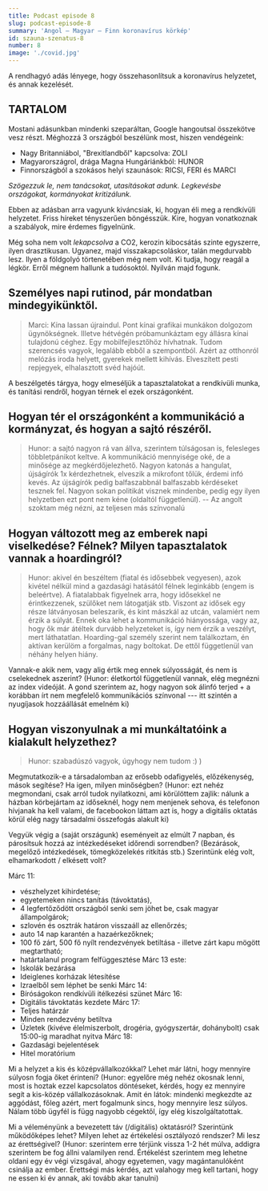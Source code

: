 ```yaml
---
title: Podcast episode 8
slug: podcast-episode-8
summary: 'Angol – Magyar – Finn koronavírus körkép'
id: szauna-szenatus-8
number: 8
image: './covid.jpg'
---
```


A rendhagyó adás lényege, hogy összehasonlítsuk a koronavírus helyzetet, és annak kezelését.

## TARTALOM

Mostani adásunkban mindenki szeparáltan, Google hangoutsal összekötve vesz részt. Méghozzá 3 országból beszélünk most, hiszen vendégeink:

* Nagy Britanniábol, "Brexitlandből" kapcsolva: ZOLI
* Magyarországrol, drága Magna Hungáriánkból: HUNOR
* Finnországból a szokásos helyi szaunások: RICSI, FERI és MARCI

*Szögezzuk le, nem tanácsokat, utasításokat adunk. Legkevésbe országokat, kormányokat kritizálunk.*

Ebben az adásban arra vagyunk kiváncsiak, ki, hogyan éli meg a rendkívüli helyzetet. Friss híreket tényszerűen böngésszük. Kire, hogyan vonatkoznak a szabályok, mire érdemes figyelnünk.

Még soha nem volt _lekapcsolva_ a CO2, kerozin kibocsátás szinte egyszerre, ilyen drasztikusan. Ugyanez, majd visszakapcsoláskor, talán megdurvabb lesz. Ilyen a földgolyó törtenetében még nem volt. Ki tudja, hogy reagál a légkör. Erről mégnem hallunk a tudósoktól. Nyilván majd fogunk.

## Személyes napi rutinod, pár mondatban mindegyikünktől.

> Marci: Kína lassan újraindul. Pont kínai grafikai munkákon dolgozom ügynökségnek. Illetve hétvégén próbamunkáztam egy állásra kínai tulajdonú céghez. Egy mobilfejlesztőhöz hívhatnak. Tudom szerencsés vagyok, legalább ebből a szempontból. Azért az otthonról melózás iroda helyett, gyerekek mellett kihívás. Elveszített pesti repjegyek, elhalasztott svéd hajóút.

A beszélgetés tárgya, hogy elmeséljük a tapasztalatokat a rendkívüli munka, és tanítási rendről, hogyan térnek el ezek országonként.

## Hogyan tér el országonként a kommunikáció a kormányzat, és hogyan a sajtó részéről. 

> Hunor: a sajtó nagyon rá van állva, szerintem túlságosan is, felesleges többletpánikot keltve. A kommunikáció mennyisége oké, de a minősége az megkérdőjelezhető. Nagyon katonás a hangulat, újságírók 1x kérdezhetnek, elveszik a mikrofont tőlük, érdemi infó kevés. Az újságírók pedig balfaszabbnál balfaszabb kérdéseket tesznek fel. Nagyon sokan politikát visznek mindenbe, pedig egy ilyen helyzetben ezt pont nem kéne (oldaltól függetlenül). -- Az angolt szoktam még nézni, az teljesen más színvonalú

## Hogyan változott meg az emberek napi viselkedése? Félnek? Milyen tapasztalatok vannak a hoardingról? 

> Hunor: akivel én beszéltem (fiatal és idősebbek vegyesen), azok kivétel nélkül mind a gazdasági hatásától félnek leginkább (engem is beleértve). A fiatalabbak figyelnek arra, hogy idősekkel ne érintkezzenek, szülőket nem látogatják stb. Viszont az idősek egy része látványosan beleszarik, és kint mászkál az utcán, valamiért nem érzik a súlyát. Ennek oka lehet a kommunikáció hiányossága, vagy az, hogy ők már átéltek durvább helyzeteket is, így nem érzik a veszélyt, mert láthatatlan. Hoarding-gal személy szerint nem találkoztam, én aktívan kerülöm a forgalmas, nagy boltokat. De ettől függetlenül van néhány helyen hiány.

Vannak-e akik nem, vagy alig értik meg ennek súlyosságát, és nem is cselekednek aszerint? (Hunor: életkortól függetlenül vannak, elég megnézni az index videóját. A gond szerintem az, hogy nagyon sok álinfó terjed + a korábban írt nem megfelelő kommunikációs színvonal --- itt szintén a nyugíjasok hozzáállását emelném ki)

## Hogyan viszonyulnak a mi munkáltatóink a kialakult helyzethez? 
> Hunor: szabadúszó vagyok, úgyhogy nem tudom :) )

Megmutatkozik-e a társadalomban az erősebb odafigyelés, előzékenység, mások segítése? Ha igen, milyen minőségben? (Hunor: ezt nehéz megmondani, csak arról tudok nyilatkozni, ami körülöttem zajlik: nálunk a házban körbejártam az időseknél, hogy nem menjenek sehova, és telefonon hívjanak ha kell valami, de facebookon láttam azt is, hogy a digitális oktatás körül elég nagy társadalmi összefogás alakult ki)

Vegyük végig a (saját országunk) eseményeit az elmúlt 7 napban, és párosítsuk hozzá az intézkedéseket időrendi sorrendben? (Bezárások, megelőző intézkedések, tömegközelekés ritkítás stb.) Szerintünk elég volt, elhamarkodott / elkésett volt?

Márc 11:
* vészhelyzet kihirdetése;
* egyetemeken nincs tanítás (távoktatás),
* 4 legfertőződött országból senki sem jöhet be, csak magyar állampolgárok;
* szlovén és osztrák határon visszaáll az ellenőrzés;
* auto 14 nap karantén a hazaérkezőknek;
* 100 fő zárt, 500 fő nyílt rendezvények betiltása - illetve zárt kapu mögött megtartható;
* határtalanul program felfüggesztése
Márc 13 este:
* Iskolák bezárása
* Ideiglenes korházak létesítése
* Izraelből sem léphet be senki
Márc 14:
* Bíróságokon rendkívüli itélkezési szünet
Márc 16:
* Digitális távoktatás kezdete
Márc 17:
* Teljes határzár
* Minden rendezvény betiltva
* Üzletek (kivéve élelmiszerbolt, drogéria, gyógyszertár, dohánybolt) csak 15:00-ig maradhat nyitva
Márc 18:
* Gazdasági bejelentések
* Hitel moratórium

Mi a helyzet a kis és középvállalkozókkal? Lehet már látni, hogy mennyire súlyosn fogja őket érinteni? (Hunor: egyelőre még nehéz okosnak lenni, most is hoztak ezzel kapcsolatos döntéseket, kérdés, hogy ez mennyire segít a kis-közép vállalkozásoknak. Amit én látok: mindenki megkezdte az aggódást, főleg azért, mert fogalmunk sincs, hogy mennyire lesz súlyos. Nálam több ügyfél is függ nagyobb cégektől, így elég kiszolgáltatottak.

Mi a véleményünk a bevezetett táv (/digitális) oktatásról? Szerintünk működőképes lehet? Milyen lehet az értékelési osztályozó rendszer? Mi lesz az érettségivel? (Hunor: szerintem erre térjünk vissza 1-2 hét múlva, addigra szerintem be fog állni valamilyen rend. Értékelést szerintem meg lehetne oldani egy év végi vizsgával, ahogy egyetemen, vagy magántanulóként csinálja az ember. Érettségi más kérdés, azt valahogy meg kell tartani, hogy ne essen ki év annak, aki tovább akar tanulni)
